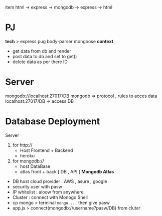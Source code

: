 item
html -> express -> mongodb -> express -> html

# PJ

__tech__ > express pug body-parser mongoose
__context__
- get data from db and render 
- post data to db and set to get()
- delete data as per there ID

# Server
mongodb://localhost:27017/DB
mongodb => protocol , rules to acces data
localhost:27017/DB => access DB

# Database Deployment
Server
1. for http://
	- Host Frontend + Backend
	- heroku
2. for mongodb://
	- host DataBase
	- atlas
front + back [ DB , API ]
__Mongodb Atlas__
- DB host cloud provider : AWS , asure , google
- security user with pasw
- IP whitelist : aloow from anywhere
- Cluster : connect with Monogo Shell 
- cp mongo > terminal `mongo ...` then give pasw
- app.js > connect(mongodb://username?pasw/DB) from cluter 

